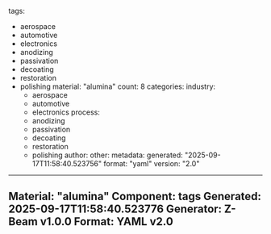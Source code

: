 tags:
  - aerospace
  - automotive
  - electronics
  - anodizing
  - passivation
  - decoating
  - restoration
  - polishing
material: "alumina"
count: 8
categories:
  industry:
    - aerospace
    - automotive
    - electronics
  process:
    - anodizing
    - passivation
    - decoating
    - restoration
    - polishing
  author:
  other:
metadata:
  generated: "2025-09-17T11:58:40.523756"
  format: "yaml"
  version: "2.0"

---
Material: "alumina"
Component: tags
Generated: 2025-09-17T11:58:40.523776
Generator: Z-Beam v1.0.0
Format: YAML v2.0
---